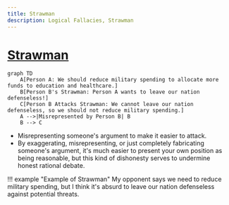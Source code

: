 ```yaml
---
title: Strawman
description: Logical Fallacies, Strawman
---
```


# [Strawman](https://en.wikipedia.org/wiki/Strawman_theory)

```mermaid
graph TD
    A[Person A: We should reduce military spending to allocate more funds to education and healthcare.]
    B[Person B's Strawman: Person A wants to leave our nation defenseless!]
    C[Person B Attacks Strawman: We cannot leave our nation defenseless, so we should not reduce military spending.]
    A -->|Misrepresented by Person B| B
    B --> C
```

- Misrepresenting someone's argument to make it easier to attack.
- By exaggerating, misrepresenting, or just completely fabricating someone's argument, it's much easier to present your own position as being reasonable, but this kind of dishonesty serves to undermine honest rational debate.

!!! example "Example of Strawman"
    My opponent says we need to reduce military spending, but I think it's absurd to leave our nation defenseless against potential threats.